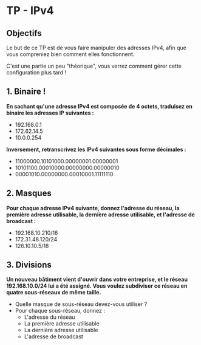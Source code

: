 # TP - IPv4

## Objectifs

Le but de ce TP est de vous faire manipuler des adresses IPv4, afin que vous compreniez bien comment elles fonctionnent.

C'est une partie un peu "théorique", vous verrez comment gérer cette configuration plus tard !

## 1. Binaire !

**En sachant qu'une adresse IPv4 est composée de 4 octets, traduisez en binaire les adresses IP suivantes :**

- 192.168.0.1
- 172.62.14.5
- 10.0.0.254

**Inversement, retranscrivez les IPv4 suivantes sous forme décimales :**

- 11000000.10101000.00000001.00000001
- 10101100.00010000.00000000.00000010
- 00001010.00000000.00010001.11111110

## 2. Masques

**Pour chaque adresse IPv4 suivante, donnez l'adresse du réseau, la première adresse utilisable, la dernière adresse utilisable, et l'adresse de broadcast :**

- 192.168.10.210/16
- 172.31.48.120/24
- 126.10.10.5/18

## 3. Divisions

**Un nouveau bâtiment vient d'ouvrir dans votre entreprise, et le réseau 192.168.10.0/24 lui a été assigné. Vous voulez subdiviser ce réseau en quatre sous-réseaux de même taille.**

- Quelle masque de sous-réseau devez-vous utiliser ?
- Pour chaque sous-réseau, donnez :
    - L'adresse du réseau
    - La première adresse utilisable
    - La dernière adresse utilisable
    - L'adresse de broadcast